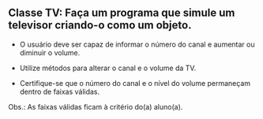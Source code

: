 ## Classe TV: Faça um programa que simule um televisor criando-o como um objeto.

- O usuário deve ser capaz de informar o número do canal e aumentar ou diminuir
  o volume.

- Utilize métodos para alterar o canal e o volume da TV.

- Certifique-se que o número do canal e o nível do volume permaneçam dentro de
  faixas válidas.

Obs.: As faixas válidas ficam à critério do(a) aluno(a).

